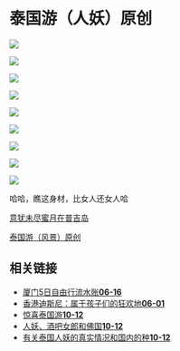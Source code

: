 # 泰国游（人妖）原创

![](http://example.com/d/file/cgy/yz/xmt/tglyyj/e1bdbeb88f189ced1cf929911a4373de.jpg)

![](http://example.com/d/file/cgy/yz/xmt/tglyyj/6e6acc935a518bf8c5e6aeda92090b07.jpg)

![](http://example.com/d/file/cgy/yz/xmt/tglyyj/2856ce792a3d2db86a07b19a5f82da86.jpg)

![](http://example.com/d/file/cgy/yz/xmt/tglyyj/ae483629709ff30923f2236294b752de.jpg)

![](http://example.com/d/file/cgy/yz/xmt/tglyyj/00802f85058ab3fdadf3f551c0959058.jpg)

![](http://example.com/d/file/cgy/yz/xmt/tglyyj/7fec4170ffc25046380bbb48c1959a7a.jpg)

![](http://example.com/d/file/cgy/yz/xmt/tglyyj/e43dbf881594fe37bd2773ff73554e78.jpg)

![](http://example.com/d/file/cgy/yz/xmt/tglyyj/714e405cdee51d074909cbc3a754d3a9.jpg)

![](http://example.com/d/file/cgy/yz/xmt/tglyyj/d5f8e9fb55136114824960f1e6bb4b37.jpg)

哈哈，瞧这身材，比女人还女人哈

[意犹未尽蜜月在普吉岛](http://example.com/cgy/yz/xmt/tglyyj/2010-10-12/52460.html)

[泰国游（风景）原创](http://example.com/cgy/yz/xmt/tglyyj/2010-10-12/52458.html)

## 相关链接

- [厦门5日自由行流水账****06-16****](http://example.com/hn/fjly/yj/59268.html)
- [香港迪斯尼：属于孩子们的狂欢地****06-01****](http://example.com/gaot/xgly/yj/58313.html)
- [惊喜泰国游****10-12****](http://example.com/cgy/yz/xmt/tglyyj/2010-10-12/52504.html)
- [人妖、酒吧女郎和佛国****10-12****](http://example.com/cgy/yz/xmt/tglyyj/2010-10-12/52500.html)
- [有关泰国人妖的真实情况和国内的种****10-12****](http://example.com/cgy/yz/xmt/tglyyj/2010-10-12/52488.html)